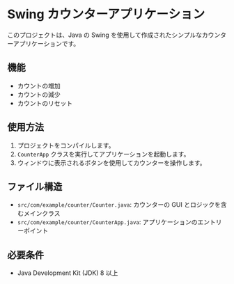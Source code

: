 # Swing カウンターアプリケーション

このプロジェクトは、Java の Swing を使用して作成されたシンプルなカウンターアプリケーションです。

## 機能

- カウントの増加
- カウントの減少
- カウントのリセット

## 使用方法

1. プロジェクトをコンパイルします。
2. `CounterApp` クラスを実行してアプリケーションを起動します。
3. ウィンドウに表示されるボタンを使用してカウンターを操作します。

## ファイル構造

- `src/com/example/counter/Counter.java`: カウンターの GUI とロジックを含むメインクラス
- `src/com/example/counter/CounterApp.java`: アプリケーションのエントリーポイント

## 必要条件

- Java Development Kit (JDK) 8 以上
